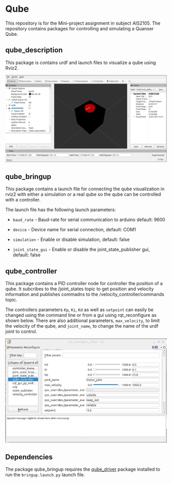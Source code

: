 # Qube
This repository is for the Mini-project assignment in subject AIS2105.  The repository contains packages for controlling and simulating a Quanser Qube.

## qube_description
This package is contains urdf and launch files to visualize a qube using Rviz2.

![quberviz](/doc/screenshots/rviz.png)

## qube_bringup
This package contains a launch file for connecting the qube visualization in rviz2 with either a simulation or a real qube so the qube can be controlled with a controller.

The launch file has the following launch parameters:

- `baud_rate` - Baud-rate for serial communication to arduino default: 9600

- `device` - Device name for serial connection, default: COM1

- `simulation` - Enable or disable simulation, default: false

- `joint_state_gui` - Enable or disable the joint_state_publisher gui, default: false


## qube_controller
This package contains a PID controller node for controller the position of a qube. It subcribes to the /joint_states topic to get position and velocity information and publishes commadns to the /velocity_controller/commands topic.

The controllers parameters `Kp`, `Ki`, `Kd` as well as `setpoint` can easily be changed using the command line or from a gui using rqt_reconfigure as shown below. There are also additional parameters, `max_velocity`, to limit the velocity of the qube, and `joint_name`, to change the name of the urdf joint to control.

![rqtreconfigure](/doc/screenshots/rqtreconfiugre.png)

## Dependencies
The package qube_bringup requires the [qube_driver](https://github.com/adamleon/qube_driver) package installed to run the `bringup.launch.py` launch file.
